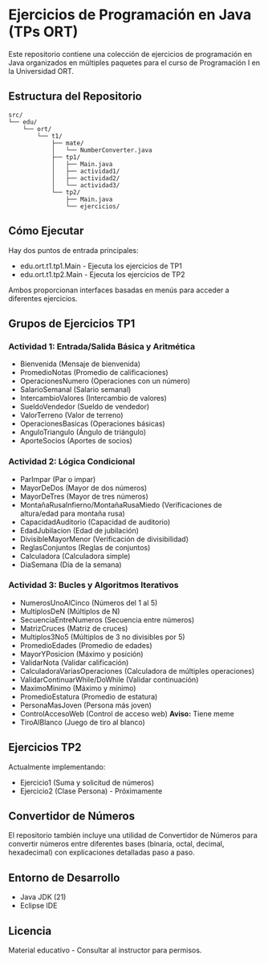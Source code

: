 # Ejercicios de Programación en Java (TPs ORT)

Este repositorio contiene una colección de ejercicios de programación en Java organizados en múltiples paquetes para el curso de Programación I en la Universidad ORT.

## Estructura del Repositorio

```
src/
└── edu/
    └── ort/
        └── t1/
            ├── mate/
            │   └── NumberConverter.java
            ├── tp1/
            │   ├── Main.java
            │   ├── actividad1/
            │   ├── actividad2/
            │   └── actividad3/
            └── tp2/
                ├── Main.java
                └── ejercicios/
```

## Cómo Ejecutar

Hay dos puntos de entrada principales:

- edu.ort.t1.tp1.Main - Ejecuta los ejercicios de TP1
- edu.ort.t1.tp2.Main - Ejecuta los ejercicios de TP2

Ambos proporcionan interfaces basadas en menús para acceder a diferentes ejercicios.

## Grupos de Ejercicios TP1

### Actividad 1: Entrada/Salida Básica y Aritmética
- Bienvenida (Mensaje de bienvenida)
- PromedioNotas (Promedio de calificaciones)
- OperacionesNumero (Operaciones con un número)
- SalarioSemanal (Salario semanal)
- IntercambioValores (Intercambio de valores)
- SueldoVendedor (Sueldo de vendedor)
- ValorTerreno (Valor de terreno)
- OperacionesBasicas (Operaciones básicas)
- AnguloTriangulo (Ángulo de triángulo)
- AporteSocios (Aportes de socios)

### Actividad 2: Lógica Condicional
- ParImpar (Par o impar)
- MayorDeDos (Mayor de dos números)
- MayorDeTres (Mayor de tres números)
- MontañaRusaInfierno/MontañaRusaMiedo (Verificaciones de altura/edad para montaña rusa)
- CapacidadAuditorio (Capacidad de auditorio)
- EdadJubilacion (Edad de jubilación)
- DivisibleMayorMenor (Verificación de divisibilidad)
- ReglasConjuntos (Reglas de conjuntos)
- Calculadora (Calculadora simple)
- DiaSemana (Día de la semana)

### Actividad 3: Bucles y Algoritmos Iterativos
- NumerosUnoAlCinco (Números del 1 al 5)
- MultiplosDeN (Múltiplos de N)
- SecuenciaEntreNumeros (Secuencia entre números)
- MatrizCruces (Matriz de cruces)
- Multiplos3No5 (Múltiplos de 3 no divisibles por 5)
- PromedioEdades (Promedio de edades)
- MayorYPosicion (Máximo y posición)
- ValidarNota (Validar calificación)
- CalculadoraVariasOperaciones (Calculadora de múltiples operaciones)
- ValidarContinuarWhile/DoWhile (Validar continuación)
- MaximoMinimo (Máximo y mínimo)
- PromedioEstatura (Promedio de estatura)
- PersonaMasJoven (Persona más joven)
- ControlAccesoWeb (Control de acceso web) **Aviso:** Tiene meme
- TiroAlBlanco (Juego de tiro al blanco)

## Ejercicios TP2

Actualmente implementando:
- Ejercicio1 (Suma y solicitud de números)
- Ejercicio2 (Clase Persona) - Próximamente

## Convertidor de Números

El repositorio también incluye una utilidad de Convertidor de Números para convertir números entre diferentes bases (binaria, octal, decimal, hexadecimal) con explicaciones detalladas paso a paso.

## Entorno de Desarrollo

- Java JDK (21)
- Eclipse IDE

## Licencia

Material educativo - Consultar al instructor para permisos.